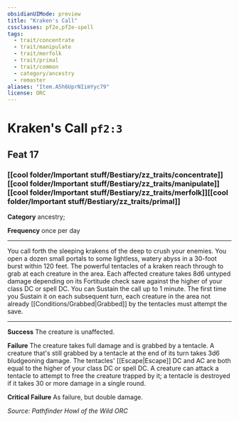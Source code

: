 ```yaml
---
obsidianUIMode: preview
title: "Kraken's Call"
cssclasses: pf2e,pf2e-spell
tags:
  - trait/concentrate
  - trait/manipulate
  - trait/merfolk
  - trait/primal
  - trait/common
  - category/ancestry
  - remaster
aliases: "Item.A5h6UprNIimYyc79"
license: ORC
---
```

# Kraken's Call `pf2:3`
## Feat 17
### [[cool folder/Important stuff/Bestiary/zz_traits/concentrate]][[cool folder/Important stuff/Bestiary/zz_traits/manipulate]][[cool folder/Important stuff/Bestiary/zz_traits/merfolk]][[cool folder/Important stuff/Bestiary/zz_traits/primal]]

**Category** ancestry; 




**Frequency** once per day

* * *

You call forth the sleeping krakens of the deep to crush your enemies. You open a dozen small portals to some lightless, watery abyss in a 30-foot burst within 120 feet. The powerful tentacles of a kraken reach through to grab at each creature in the area. Each affected creature takes 8d6 untyped damage depending on its Fortitude check save against the higher of your class DC or spell DC. You can Sustain the call up to 1 minute. The first time you Sustain it on each subsequent turn, each creature in the area not already [[Conditions/Grabbed|Grabbed]] by the tentacles must attempt the save.

* * *

**Success** The creature is unaffected.

**Failure** The creature takes full damage and is grabbed by a tentacle. A creature that's still grabbed by a tentacle at the end of its turn takes 3d6 bludgeoning damage. The tentacles' [[Escape|Escape]] DC and AC are both equal to the higher of your class DC or spell DC. A creature can attack a tentacle to attempt to free the creature trapped by it; a tentacle is destroyed if it takes 30 or more damage in a single round.

**Critical Failure** As failure, but double damage.

*Source: Pathfinder Howl of the Wild*
*ORC*